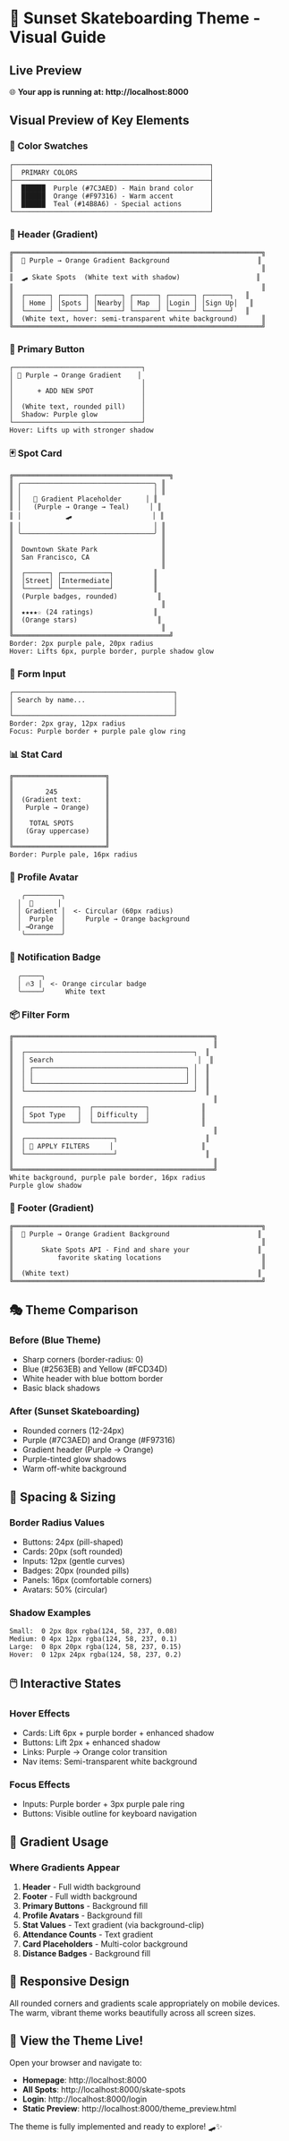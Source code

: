 # 🌅 Sunset Skateboarding Theme - Visual Guide

## Live Preview
🌐 **Your app is running at: http://localhost:8000**

## Visual Preview of Key Elements

### 🎨 Color Swatches
```
┌─────────────────────────────────────────────────┐
│  PRIMARY COLORS                                 │
├─────────────────────────────────────────────────┤
│  ██████  Purple (#7C3AED) - Main brand color    │
│  ██████  Orange (#F97316) - Warm accent         │
│  ██████  Teal (#14B8A6) - Special actions       │
└─────────────────────────────────────────────────┘
```

### 📱 Header (Gradient)
```
╔══════════════════════════════════════════════════════════════╗
║  🌅 Purple → Orange Gradient Background                      ║
║                                                              ║
║  🛹 Skate Spots  (White text with shadow)                   ║
║                                                              ║
║  ┌──────┐ ┌──────┐ ┌──────┐ ┌──────┐ ┌──────┐ ┌──────┐   ║
║  │ Home │ │Spots │ │Nearby│ │ Map  │ │Login │ │Sign Up│   ║
║  └──────┘ └──────┘ └──────┘ └──────┘ └──────┘ └──────┘   ║
║  (White text, hover: semi-transparent white background)      ║
╚══════════════════════════════════════════════════════════════╝
```

### 🎯 Primary Button
```
┌────────────────────────────────┐
│ 🌅 Purple → Orange Gradient    │
│                                │
│      + ADD NEW SPOT            │
│                                │
│  (White text, rounded pill)    │
│  Shadow: Purple glow           │
└────────────────────────────────┘
Hover: Lifts up with stronger shadow
```

### 🃏 Spot Card
```
╔═══════════════════════════════════════╗
║ ╭─────────────────────────────────╮ ║
║ │                                 │ ║
║ │   🌅 Gradient Placeholder      │ ║
║ │   (Purple → Orange → Teal)     │ ║
║ │           🛹                    │ ║
║ │                                 │ ║
║ ╰─────────────────────────────────╯ ║
║                                     ║
║  Downtown Skate Park                ║
║  San Francisco, CA                  ║
║                                     ║
║  ┌──────┐ ┌────────────┐          ║
║  │Street│ │Intermediate│          ║
║  └──────┘ └────────────┘          ║
║  (Purple badges, rounded)          ║
║                                     ║
║  ★★★★☆ (24 ratings)               ║
║  (Orange stars)                    ║
║                                     ║
╚═══════════════════════════════════════╝
Border: 2px purple pale, 20px radius
Hover: Lifts 6px, purple border, purple shadow glow
```

### 📝 Form Input
```
┌────────────────────────────────────────┐
│ Search by name...                      │
│                                        │
└────────────────────────────────────────┘
Border: 2px gray, 12px radius
Focus: Purple border + purple pale glow ring
```

### 📊 Stat Card
```
╔═══════════════════════╗
║                       ║
║        245            ║
║  (Gradient text:      ║
║   Purple → Orange)    ║
║                       ║
║    TOTAL SPOTS        ║
║   (Gray uppercase)    ║
║                       ║
╚═══════════════════════╝
Border: Purple pale, 16px radius
```

### 👤 Profile Avatar
```
   ╭─────────╮
  │  🌅      │
  │ Gradient │  <- Circular (60px radius)
  │  Purple  │     Purple → Orange background
  │ →Orange  │
   ╰─────────╯
```

### 🔔 Notification Badge
```
  ╭─────╮
  │ 🔥3 │  <- Orange circular badge
  ╰─────╯     White text
```

### 📦 Filter Form
```
╔══════════════════════════════════════════════════╗
║                                                  ║
║  ┌──────────────────────────────────────────┐  ║
║  │ Search                                    │  ║
║  │ ┌──────────────────────────────────────┐ │  ║
║  │ │                                      │ │  ║
║  │ └──────────────────────────────────────┘ │  ║
║  └──────────────────────────────────────────┘  ║
║                                                  ║
║  ┌─────────────┐  ┌─────────────┐             ║
║  │ Spot Type   │  │ Difficulty  │             ║
║  └─────────────┘  └─────────────┘             ║
║                                                  ║
║  ┌──────────────────────┐                      ║
║  │ 🌅 APPLY FILTERS     │                      ║
║  └──────────────────────┘                      ║
║                                                  ║
╚══════════════════════════════════════════════════╝
White background, purple pale border, 16px radius
Purple glow shadow
```

### 🦶 Footer (Gradient)
```
╔══════════════════════════════════════════════════════════════╗
║  🌅 Purple → Orange Gradient Background                      ║
║                                                              ║
║       Skate Spots API - Find and share your                 ║
║           favorite skating locations                         ║
║                                                              ║
║  (White text)                                               ║
╚══════════════════════════════════════════════════════════════╝
```

## 🎭 Theme Comparison

### Before (Blue Theme)
- Sharp corners (border-radius: 0)
- Blue (#2563EB) and Yellow (#FCD34D)
- White header with blue bottom border
- Basic black shadows

### After (Sunset Skateboarding)
- Rounded corners (12-24px)
- Purple (#7C3AED) and Orange (#F97316)
- Gradient header (Purple → Orange)
- Purple-tinted glow shadows
- Warm off-white background

## 📐 Spacing & Sizing

### Border Radius Values
- Buttons: 24px (pill-shaped)
- Cards: 20px (soft rounded)
- Inputs: 12px (gentle curves)
- Badges: 20px (rounded pills)
- Panels: 16px (comfortable corners)
- Avatars: 50% (circular)

### Shadow Examples
```
Small:  0 2px 8px rgba(124, 58, 237, 0.08)
Medium: 0 4px 12px rgba(124, 58, 237, 0.1)
Large:  0 8px 20px rgba(124, 58, 237, 0.15)
Hover:  0 12px 24px rgba(124, 58, 237, 0.2)
```

## 🖱️ Interactive States

### Hover Effects
- Cards: Lift 6px + purple border + enhanced shadow
- Buttons: Lift 2px + enhanced shadow
- Links: Purple → Orange color transition
- Nav items: Semi-transparent white background

### Focus Effects
- Inputs: Purple border + 3px purple pale ring
- Buttons: Visible outline for keyboard navigation

## 🌈 Gradient Usage

### Where Gradients Appear
1. **Header** - Full width background
2. **Footer** - Full width background
3. **Primary Buttons** - Background fill
4. **Profile Avatars** - Background fill
5. **Stat Values** - Text gradient (via background-clip)
6. **Attendance Counts** - Text gradient
7. **Card Placeholders** - Multi-color background
8. **Distance Badges** - Background fill

## 📱 Responsive Design
All rounded corners and gradients scale appropriately on mobile devices.
The warm, vibrant theme works beautifully across all screen sizes.

## 🎨 View the Theme Live!
Open your browser and navigate to:
- **Homepage**: http://localhost:8000
- **All Spots**: http://localhost:8000/skate-spots
- **Login**: http://localhost:8000/login
- **Static Preview**: http://localhost:8000/theme_preview.html

The theme is fully implemented and ready to explore! 🛹✨
